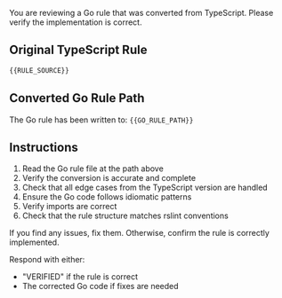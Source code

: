 You are reviewing a Go rule that was converted from TypeScript. Please verify the implementation is correct.

## Original TypeScript Rule

```typescript
{{RULE_SOURCE}}
```

## Converted Go Rule Path

The Go rule has been written to: `{{GO_RULE_PATH}}`

## Instructions

1. Read the Go rule file at the path above
2. Verify the conversion is accurate and complete
3. Check that all edge cases from the TypeScript version are handled
4. Ensure the Go code follows idiomatic patterns
5. Verify imports are correct
6. Check that the rule structure matches rslint conventions

If you find any issues, fix them. Otherwise, confirm the rule is correctly implemented.

Respond with either:
- "VERIFIED" if the rule is correct
- The corrected Go code if fixes are needed